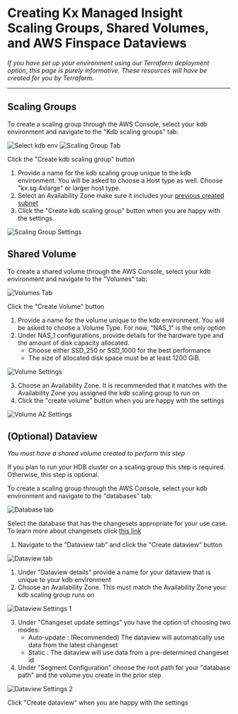 Creating Kx Managed Insight Scaling Groups, Shared Volumes, and AWS Finspace Dataviews
===============

*If you have set up your environment using our Terraform deployment option, this page is purely informative. These resources will have be created for you by Terraform.*

---------------

## Scaling Groups

To create a scaling group through the AWS Console, select your kdb environment and navigate to the "Kdb scaling groups" tab:

![Select kdb env](workshop/graphics/kdbenv.png)
![Scaling Group Tab](workshop/graphics/scalinggroups_tab.png)

Click the "Create kdb scaling group" button

1. Provide a name for the kdb scaling group unique to the kdb environment. You will be asked to choose a Host type as well. Choose "kx.sg.4xlarge" or larger host type.
2. Select an Availability Zone make sure it includes your [previous created subnet](https://docs.aws.amazon.com/vpc/latest/userguide/create-subnets.html)
3. Click the "Create kdb scaling group" button when you are happy with the settings.

![Scaling Group Settings](workshop/graphics/Create_kdb_scaling_group.png)

## Shared Volume

To create a shared volume through the AWS Console, select your kdb environment and navigate to the "Volumes" tab:

![Volumes Tab](workshop/graphics/volumes_tab.png)

Click the "Create Volume" button

1. Provide a name for the volume unique to the kdb environment. You will be asked to choose a Volume Type. For now, "NAS_1" is the only option
2. Under NAS_1 configurations, provide details for the hardware type and the amount of disk capacity allocated. 
    - Choose either SSD_250 or SSD_1000 for the best performance
    - The size of allocated disk space must be at least 1200 GiB.

![Volume Settings](workshop/graphics/Create_shared_volume_pt1.png)

3. Choose an Availability Zone. It is recommended that it matches with the Availability Zone you assigned the kdb scaling group to run on
4. Click the "create volume" button when you are happy with the settings

![Volume AZ Settings](workshop/graphics/Create_shared_volume_pt2.png)

## (Optional) Dataview 

*You must have a shared volume created to perform this step*

If you plan to run your HDB cluster on a scaling group this step is required. Otherwise, this step is optional.

To create a scaling group through the AWS Console, select your kdb environment and navigate to the "databases" tab:

![Database tab](workshop/graphics/database_tab.png)

Select the database that has the changesets appropriate for your use case.
To learn more about changesets click [this link](https://docs.aws.amazon.com/finspace/latest/userguide/creating-changeset-in-a-dataset.html)

1. Navigate to the "Dataview tab" and click the "Create dataview" button

![Dataview tab](workshop/graphics/Create_dataview_pt0.png)

1. Under "Dataview details" provide a name for your dataview that is unique to your kdb environment
2. Choose an Availability Zone. This must match the Availability Zone your kdb scaling group runs on

![Dataview Settings 1](workshop/graphics/Create_dataview_pt1.png)

3. Under "Changeset update settings" you have the option of choosing two modes:
    - Auto-update : (Recommended) The dataview will automatically use data from the latest changeset
    - Static      : The dataview will use data from a pre-determined changeset id
4. Under "Segment Configuration" choose the root path for your "database path" and the volume you create in the prior step

![Dataview Settings 2](workshop/graphics/Create_dataview_pt2.png)

Click "Create dataview" when you are happy with the settings
